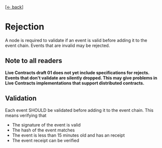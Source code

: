 [[← back](../)]

# Rejection

A node is required to validate if an event is valid before adding it to the event chain. Events that are invalid may
be rejected.

## Note to all readers

**Live Contracts draft 01 does not yet include specifications for rejects. Events that don't validate are silently
dropped. This may give problems in Live Contracts implementations that support distributed contracts.**

## Validation

Each event SHOULD be validated before adding it to the event chain. This means verifying that

* The signature of the event is valid
* The hash of the event matches
* The event is less than 15 minutes old and has an receipt
* The event receipt can be verified
